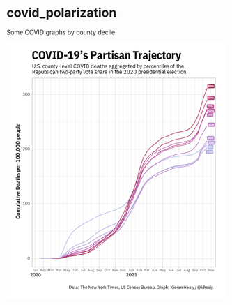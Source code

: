 # covid_polarization

<!-- badges: start -->
<!-- badges: end -->

Some COVID graphs by county decile.

![](/figures/partisan-decile-2020-man.png)

